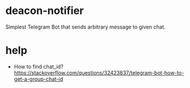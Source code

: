 # deacon-notifier
Simplest Telegram Bot that sends arbitrary message to given chat. 

# help
* How to find chat_id? https://stackoverflow.com/questions/32423837/telegram-bot-how-to-get-a-group-chat-id
